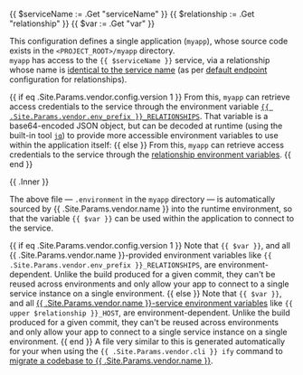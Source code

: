 <!-- shortcode start {{ .Name }} -->
{{ $serviceName := .Get "serviceName" }}
{{ $relationship := .Get "relationship" }}
{{ $var := .Get "var" }}

This configuration defines a single application (`myapp`), whose source code exists in the `<PROJECT_ROOT>/myapp` directory.</br>
`myapp` has access to the `{{ $serviceName }}` service, via a relationship whose name is [identical to the service name](#2-add-the-relationship)
(as per [default endpoint](/create-apps/app-reference/single-runtime-image#relationships) configuration for relationships).

{{ if eq .Site.Params.vendor.config.version 1 }}
From this, `myapp` can retrieve access credentials to the service through the environment variable [`{{ .Site.Params.vendor.env_prefix }}_RELATIONSHIPS`](#relationship-reference).
That variable is a base64-encoded JSON object, but can be decoded at runtime (using the built-in tool [`jq`](https://jqlang.github.io/jq/)) to provide more accessible environment variables to use within the application itself:
{{ else }}
From this, `myapp` can retrieve access credentials to the service through the [relationship environment variables](#relationship-reference).
{{ end }}

{{ .Inner }}

The above file &mdash; `.environment` in the `myapp` directory &mdash; is automatically sourced by {{ .Site.Params.vendor.name }} into the runtime environment, so that the variable `{{ $var }}` can be used within the application to connect to the service.

{{ if eq .Site.Params.vendor.config.version 1 }}
Note that `{{ $var }}`, and all {{ .Site.Params.vendor.name }}-provided environment variables like `{{ .Site.Params.vendor.env_prefix }}_RELATIONSHIPS`, are environment-dependent. Unlike the build produced for a given commit, they can't be reused across environments and only allow your app to connect to a single service instance on a single environment.
{{ else }}
Note that `{{ $var }}`, and all [{{ .Site.Params.vendor.name }}-service environment variables](/development/variables/_index.md#service-environment-variables) like `{{ upper $relationship }}_HOST`, are environment-dependent. Unlike the build produced for a given commit, they can't be reused across environments and only allow your app to connect to a single service instance on a single environment.
{{ end }}
A file very similar to this is generated automatically for your when using the `{{ .Site.Params.vendor.cli }} ify` command to [migrate a codebase to {{ .Site.Params.vendor.name }}](/get-started).
<!-- shortcode end {{ .Name }} -->
